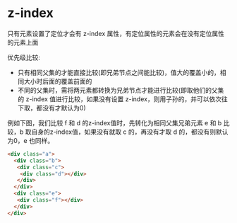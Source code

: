 # z-index

只有元素设置了定位才会有 z-index 属性，有定位属性的元素会在没有定位属性的元素上面

优先级比较:

- 只有相同父集的才能直接比较(即兄弟节点之间能比较)，值大的覆盖小的，相同大小时后面的覆盖前面的
- 不同的父集时，需将两元素都转换为兄弟节点才能进行比较(即取他们的父集的 z-index 值进行比较，如果没有设置 z-index，则用子孙的，并可以依次往下取，都没有才默认为0)

例如下图，我们比较 f 和 d 的z-index值时，先转化为相同父集兄弟元素 e 和 b 比较，b 取自身的z-index值，如果没有就取 c 的，再没有才取 d 的，都没有则默认为0，e 也同样。

```html
<div class="a">
  <div class="b">
   <div class="c">
    <div class="d"></div>
   </div>
  </div>
  <div class="e">
   <div class="f"></div>
  </div>
</div>
```
